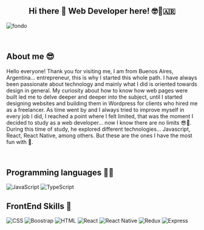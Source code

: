 <h2 align="center" >Hi there 👋 Web Developer here! 🤓🤟🇦🇷 </h2> 

![fondo](https://github.com/JONAAVILA/JONAAVILA/assets/121068399/29bb84f5-c4b6-4261-ac9b-2c3625b9f474)

<br/>

## About me 😎

Hello everyone!
Thank you for visiting me, I am from Buenos Aires, Argentina... entrepreneur, this is why I started this whole path. I have always been passionate about technology and mainly what I did is oriented towards design in general. My curiosity about how to know how web pages were built led me to delve deeper and deeper into the subject, until I started designing websites and building them in Wordpress for clients who hired me as a freelancer. As time went by and I always tried to improve myself in every job I did, I reached a point where I felt limited, that was the moment I decided to study as a web developer... now I know there are no limits 😎💪.
During this time of study, he explored different technologies... Javascript, React, React Native, among others. But these are the ones I have the most fun with 🤪.

<br/>

## Programming languages 👨‍💻

![JavaScript](https://img.shields.io/badge/JavaScript-323330?style=for-the-badge&logo=javascript&logoColor=F7DF1E)
![TypeScript](https://img.shields.io/badge/TypeScript-007ACC?style=for-the-badge&logo=typescript&logoColor=white)

## FrontEnd Skills 🙌

![CSS](https://img.shields.io/badge/CSS3-1572B6?style=for-the-badge&logo=css3&logoColor=white)
![Boostrap](https://img.shields.io/badge/Bootstrap-563D7C?style=for-the-badge&logo=bootstrap&logoColor=white)
![HTML](https://img.shields.io/badge/HTML5-E34F26?style=for-the-badge&logo=html5&logoColor=white)
![React](https://img.shields.io/badge/React-20232A?style=for-the-badge&logo=react&logoColor=61DAFB)
![React Native](https://img.shields.io/badge/React_Native-20232A?style=for-the-badge&logo=react&logoColor=61DAFB)
![Redux](https://img.shields.io/badge/Redux-593D88?style=for-the-badge&logo=redux&logoColor=white)
![Express](https://img.shields.io/badge/Express.js-404D59?style=for-the-badge)
